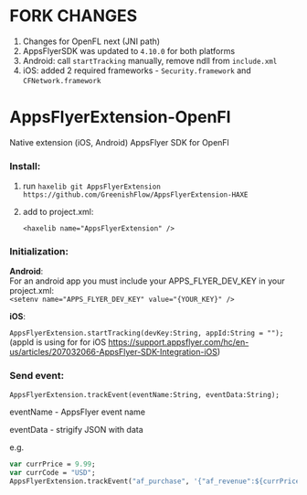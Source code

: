 # FORK CHANGES
1) Changes for OpenFL next (JNI path)
2) AppsFlyerSDK was updated to `4.10.0` for both platforms
3) Android: call `startTracking` manually, remove ndll from `include.xml`
4) iOS: added 2 required frameworks - `Security.framework` and `CFNetwork.framework`

# AppsFlyerExtension-OpenFl
Native extension (iOS, Android) AppsFlyer SDK for OpenFl

### Install:
1. run `haxelib git AppsFlyerExtension https://github.com/GreenishFlow/AppsFlyerExtension-HAXE`
2. add to project.xml:

	`<haxelib name="AppsFlyerExtension" />`
	
	
### Initialization:  

**Android**:  
For an android app you must include your APPS_FLYER_DEV_KEY in your project.xml:  
`<setenv name="APPS_FLYER_DEV_KEY" value="{YOUR_KEY}" />`

**iOS**:  

`AppsFlyerExtension.startTracking(devKey:String, appId:String = "");`
(appId is using for for iOS https://support.appsflyer.com/hc/en-us/articles/207032066-AppsFlyer-SDK-Integration-iOS)

### Send event:

`AppsFlyerExtension.trackEvent(eventName:String, eventData:String);`

eventName - AppsFlyer event name

eventData - strigify JSON with data

e.g.
```haxe
var currPrice = 9.99;
var currCode = "USD";
AppsFlyerExtension.trackEvent("af_purchase", '{"af_revenue":${currPrice},"af_currency":"${currCode}"}');
```
